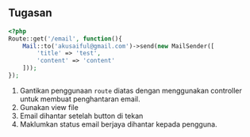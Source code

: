 ## Tugasan 

```php 
<?php
Route::get('/email', function(){
    Mail::to('akusaiful@gmail.com')->send(new MailSender([
        'title' => 'test',
        'content' => 'content'
    ]));        
});
```

1. Gantikan penggunaan `route` diatas dengan menggunakan controller untuk membuat penghantaran email.
2. Gunakan view file
3. Email dihantar setelah button di tekan 
4. Maklumkan status email berjaya dihantar kepada pengguna.
